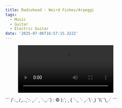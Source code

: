 ```yaml
---
title: Radiohead - Weird Fishes/Arpeggi
tags:
  - Music
  - Guitar
  - Electric Guitar
date: '2025-07-06T16:57:15.322Z'
---
```


<figure className="reset">
  <video
    autobuffer
    loop
    type="video/mp4"
    playsInline
    controls
    className="full-width"
  >
    <source
      src="https://res.cloudinary.com/cpadilla/video/upload/v1751410594/chrisdpadilla/blog/video/WeirdFishesLoudCompressed_f5diws.mov"
      type="video/mp4"
    />
  </video>
</figure>
```
      /`·.¸
     /¸...¸`:·
¸.·´ ¸ `·.¸.·´)
: © ):´;      ¸  {
 `·.¸ `·  ¸.·´\`·¸)
`\\´´\¸.·´
```
